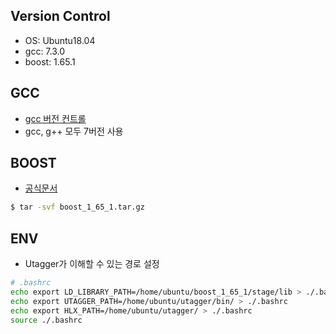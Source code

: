 ## Version Control
* OS: Ubuntu18.04
* gcc: 7.3.0
* boost: 1.65.1

## GCC
* [gcc 버전 컨트롤](https://promobile.tistory.com/377)
* gcc, g++ 모두 7버전 사용

## BOOST
* [공식문서](https://www.boost.org/users/history/version_1_65_1.html)
```bash
$ tar -svf boost_1_65_1.tar.gz
```

## ENV
* Utagger가 이해할 수 있는 경로 설정
```bash
# .bashrc
echo export LD_LIBRARY_PATH=/home/ubuntu/boost_1_65_1/stage/lib > ./.bashrc
echo export UTAGGER_PATH=/home/ubuntu/utagger/bin/ > ./.bashrc
echo export HLX_PATH=/home/ubuntu/utagger/ > ./.bashrc
source ./.bashrc
```
